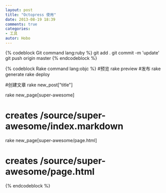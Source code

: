 ```yaml
---
layout: post
title: "Octopress 使用"
date: 2013-08-19 18:39
comments: true
categories: 
- 工具
autor: Hobo
---
```

{% codeblock Git command lang:ruby %}
git add .
git commit -m 'update'
git push origin master
{% endcodeblock %}

{% codeblock Rake command lang:objc %}
#预览
rake preview
#发布
rake generate
rake deploy

#创建文章
rake new_post["title"]

rake new_page[super-awesome]
# creates /source/super-awesome/index.markdown
rake new_page[super-awesome/page.html]
# creates /source/super-awesome/page.html
{% endcodeblock %}


